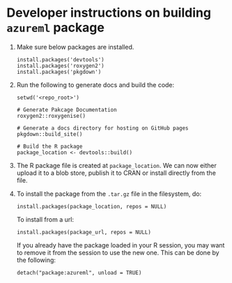 # Developer instructions on building `azureml` package
1.  Make sure below packages are installed.
    ```
    install.packages('devtools')
    install.packages('roxygen2')
    install.packages('pkgdown')
    ```
2. Run the following to generate docs and build the code:
   ```
   setwd('<repo_root>')

   # Generate Pakcage Documentation
   roxygen2::roxygenise()

   # Generate a docs directory for hosting on GitHub pages
   pkgdown::build_site()

   # Build the R package
   package_location <- devtools::build()
   ```
3. The R package file is created at `package_location`. We can now either upload it to a blob store, publish it to CRAN or install directly from the file.
4. To install the package from the `.tar.gz` file in the filesystem, do:
   ```
   install.packages(package_location, repos = NULL)
   ```
   To install from a url:
   ```
   install.packages(package_url, repos = NULL)
   ```

   If you already have the package loaded in your R session, you may want to
   remove it from the session to use the new one. This can be done by the
   following:
   ```
   detach("package:azureml", unload = TRUE)
    ```
